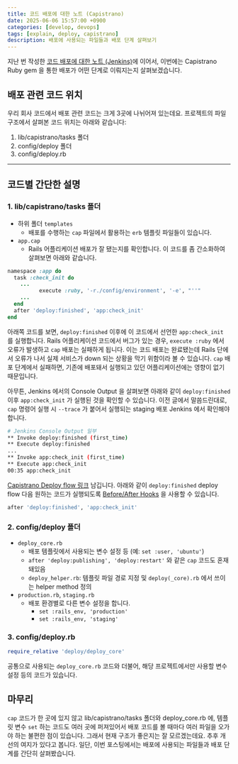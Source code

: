 ```yaml
---
title: 코드 배포에 대한 노트 (Capistrano)
date: 2025-06-06 15:57:00 +0900
categories: [develop, devops]
tags: [explain, deploy, capistrano]
description: 배포에 사용되는 파일들과 배포 단계 살펴보기
---
```


지난 번 작성한 [코드 배포에 대한 노트 (Jenkins)](https://j1hwang.github.io/posts/%EC%BD%94%EB%93%9C-%EB%B0%B0%ED%8F%AC%EC%97%90-%EB%8C%80%ED%95%9C-%EB%85%B8%ED%8A%B8-(Jenkins)/)에 이어서, 이번에는 Capistrano Ruby gem 을 통한 배포가 어떤 단계로 이뤄지는지 살펴보겠습니다.

## 배포 관련 코드 위치

우리 회사 코드에서 배포 관련 코드는 크게 3곳에 나뉘어져 있는데요. 프로젝트의 파일 구조에서 살펴본 코드 위치는 아래와 같습니다:
1. lib/capistrano/tasks 폴더
2. config/deploy 폴더
3. config/deploy.rb

----------

## 코드별 간단한 설명

### 1. lib/capistrano/tasks 폴더

- 하위 폴더 `templates`
  - 배포를 수행하는 `cap` 파일에서 활용하는 `erb` 템플릿 파일들이 있습니다.
- `app.cap`
  - Rails 어플리케이션 배포가 잘 됐는지를 확인합니다. 이 코드를 좀 간소화하여 살펴보면 아래와 같습니다.

```ruby
namespace :app do
  task :check_init do
    ...
          execute :ruby, '-r./config/environment', '-e', "''"
    ...
  end
  after 'deploy:finished', 'app:check_init'
end
```

아래쪽 코드를 보면, `deploy:finished` 이후에 이 코드에서 선언한 `app:check_init` 를 실행합니다. Rails 어플리케이션 코드에서 버그가 있는 경우, `execute :ruby` 에서 오류가 발생하고 `cap` 배포는 실패하게 됩니다. 이는 코드 배포는 완료됐는데 Rails 단에서 오류가 나서 실제 서비스가 down 되는 상황을 막기 위함이라 볼 수 있습니다. `cap` 배포 단계에서 실패하면, 기존에 배포돼서 실행되고 있던 어플리케이션에는 영향이 없기 때문입니다.

아무튼, Jenkins 에서의 Console Output 을 살펴보면 아래와 같이 `deploy:finished` 이후 `app:check_init` 가 실행된 것을 확인할 수 있습니다. 이전 글에서 말씀드린대로, `cap` 명령어 실행 시 `--trace` 가 붙어서 실행되는 staging 배포 Jenkins 에서 확인해야 합니다.

```bash
# Jenkins Console Output 일부
** Invoke deploy:finished (first_time)
** Execute deploy:finished
...
** Invoke app:check_init (first_time)
** Execute app:check_init
00:35 app:check_init
```

[Capistrano Deploy flow 링크](https://capistranorb.com/documentation/getting-started/flow/#:~:text=deploy:starting%20deploy:started%20deploy:reverting%20%2D%20revert%20server(s)%20to,finish%20the%20rollback%2C%20clean%20up%20everything%20deploy:finished.) 남깁니다. 아래와 같이 `deploy:finished` deploy flow 다음 원하는 코드가 실행되도록 [Before/After Hooks](https://capistranorb.com/documentation/getting-started/before-after/) 을 사용할 수 있습니다.

```ruby
after 'deploy:finished', 'app:check_init'
```

### 2. config/deploy 폴더

- `deploy_core.rb`
  - 배포 템플릿에서 사용되는 변수 설정 등 (예: `set :user, 'ubuntu'`)
  - `after 'deploy:publishing', 'deploy:restart'` 와 같은 `cap` 코드도 혼재돼있음
  - `deploy_helper.rb`: 템플릿 파일 경로 지정 및 `deploy(_core).rb` 에서 쓰이는 helper method 정의
- `production.rb`, `staging.rb`
  - 배포 환경별로 다른 변수 설정을 합니다.
    - `set :rails_env, 'production'`
    - `set :rails_env, 'staging'`

### 3. config/deploy.rb

```ruby
require_relative 'deploy/deploy_core'
```
공통으로 사용되는 `deploy_core.rb` 코드와 더불어, 해당 프로젝트에서만 사용할 변수 설정 등의 코드가 있습니다.


## 마무리

`cap` 코드가 한 곳에 있지 않고 lib/capistrano/tasks 폴더와 deploy_core.rb 에, 템플릿 변수 `set` 하는 코드도 여러 곳에 퍼져있어서 배포 코드를 볼 때마다 여러 파일을 오가야 하는 불편한 점이 있습니다. 그래서 현재 구조가 좋은지는 잘 모르겠는데요. 추후 개선의 여지가 있다고 봅니다. 일단, 이번 포스팅에서는 배포에 사용되는 파일들과 배포 단계를 간단히 살펴봤습니다.